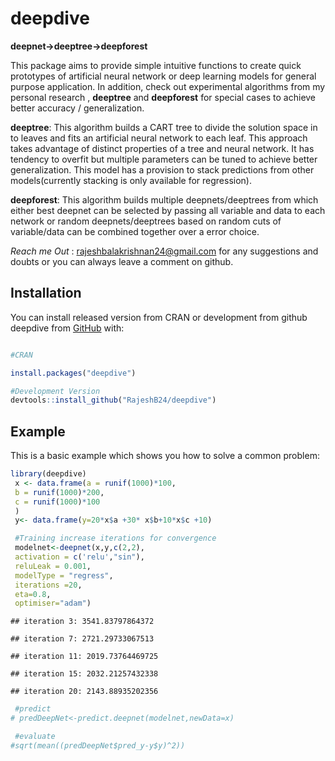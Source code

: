 
<!-- README.md is generated from README.Rmd. Please edit that file -->

# deepdive

**deepnet-\>deeptree-\>deepforest**

<!-- badges: start -->

<!-- badges: end -->

This package aims to provide simple intuitive functions to create quick
prototypes of artificial neural network or deep learning models for
general purpose application. In addition, check out experimental
algorithms from my personal research , **deeptree** and **deepforest**
for special cases to achieve better accuracy / generalization.

**deeptree**: This algorithm builds a CART tree to divide the solution
space in to leaves and fits an artificial neural network to each leaf.
This approach takes advantage of distinct properties of a tree and
neural network. It has tendency to overfit but multiple parameters can
be tuned to achieve better generalization. This model has a provision to
stack predictions from other models(currently stacking is only available
for regression).

**deepforest**: This algorithm builds multiple deepnets/deeptrees from
which either best deepnet can be selected by passing all variable and
data to each network or random deepnets/deeptrees based on random cuts
of variable/data can be combined together over a error choice.

*Reach me Out* : <rajeshbalakrishnan24@gmail.com> for any suggestions
and doubts or you can always leave a comment on github.

## Installation

You can install released version from CRAN or development from github
deepdive from [GitHub](https://github.com/RajeshB24/deepdive) with:

``` r

#CRAN

install.packages("deepdive")

#Development Version
devtools::install_github("RajeshB24/deepdive")
```

## Example

This is a basic example which shows you how to solve a common problem:

``` r
library(deepdive)
 x <- data.frame(a = runif(1000)*100,
 b = runif(1000)*200,
 c = runif(1000)*100
 )
 y<- data.frame(y=20*x$a +30* x$b+10*x$c +10)

 #Training increase iterations for convergence
 modelnet<-deepnet(x,y,c(2,2),
 activation = c('relu',"sin"),
 reluLeak = 0.001,
 modelType = "regress",
 iterations =20,
 eta=0.8,
 optimiser="adam")
```

    ## iteration 3: 3541.83797864372

    ## iteration 7: 2721.29733067513

    ## iteration 11: 2019.73764469725

    ## iteration 15: 2032.21257432338

    ## iteration 20: 2143.88935202356

``` r
 #predict
# predDeepNet<-predict.deepnet(modelnet,newData=x)

 #evaluate
#sqrt(mean((predDeepNet$pred_y-y$y)^2))
```

